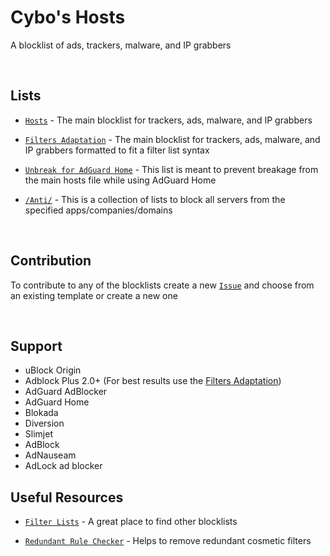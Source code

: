 # Cybo's Hosts
A blocklist of ads, trackers, malware, and IP grabbers

<br>

## Lists

* [`Hosts`](https://raw.githubusercontent.com/Cybo1927/Hosts/master/Hosts) - The main blocklist for trackers, ads, malware, and IP grabbers

* [`Filters Adaptation`](https://raw.githubusercontent.com/Cybo1927/Hosts/master/Filters%20Adaptation) - The main blocklist for trackers, ads, malware, and IP grabbers formatted to fit a filter list syntax

* [`Unbreak for AdGuard Home`](https://raw.githubusercontent.com/Cybo1927/Hosts/master/Unbreak%20for%20AdGuard%20Home) - This list is meant to prevent breakage from the main hosts file while using AdGuard Home

* [`/Anti/`](https://github.com/Cybo1927/Hosts/tree/master/Anti) - This is a collection of lists to block all servers from the specified apps/companies/domains

<br>

## Contribution
To contribute to any of the blocklists create a new [`Issue`](https://github.com/Cybo1927/Hosts/issues/new/choose) and choose from an existing template or create a new one

<br>

## Support

* uBlock Origin
* Adblock Plus 2.0+ (For best results use the [Filters Adaptation](https://raw.githubusercontent.com/Cybo1927/Hosts/master/Filters%20Adaptation))
* AdGuard AdBlocker
* AdGuard Home
* Blokada
* Diversion
* Slimjet
* AdBlock
* AdNauseam
* AdLock ad blocker

## Useful Resources

* [`Filter Lists`](https://filterlists.com) - A great place to find other blocklists

* [`Redundant Rule Checker`](https://abpvn.com/ruleChecker/redundantRuleChecker.html) - Helps to remove  redundant cosmetic filters
